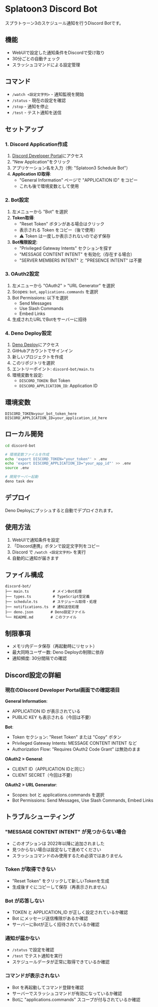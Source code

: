 # Splatoon3 Discord Bot

スプラトゥーン3のスケジュール通知を行うDiscord Botです。

## 機能

- WebUIで設定した通知条件をDiscordで受け取り
- 30分ごとの自動チェック
- スラッシュコマンドによる設定管理

## コマンド

- `/watch <設定文字列>` - 通知監視を開始
- `/status` - 現在の設定を確認
- `/stop` - 通知を停止
- `/test` - テスト通知を送信

## セットアップ

### 1. Discord Application作成

1. [Discord Developer Portal](https://discord.com/developers/applications)にアクセス
2. "New Application"をクリック
3. アプリケーション名を入力（例: "Splatoon3 Schedule Bot"）
4. **Application ID取得**:
   - "General Information" ページで "APPLICATION ID" をコピー
   - これも後で環境変数として使用

### 2. Bot設定

1. 左メニューから "Bot" を選択
2. **Token取得**:
   - "Reset Token" ボタンがある場合はクリック
   - 表示される Token をコピー（後で使用）
   - ⚠️ Token は一度しか表示されないので必ず保存
3. **Bot権限設定**:
   - "Privileged Gateway Intents" セクションを探す
   - "MESSAGE CONTENT INTENT" を有効化（存在する場合）
   - "SERVER MEMBERS INTENT" と "PRESENCE INTENT" は不要

### 3. OAuth2設定

1. 左メニューから "OAuth2" > "URL Generator" を選択
2. Scopes: `bot`, `applications.commands` を選択
3. Bot Permissions: 以下を選択
   - Send Messages
   - Use Slash Commands
   - Embed Links
4. 生成されたURLでBotをサーバーに招待

### 4. Deno Deploy設定

1. [Deno Deploy](https://deno.com/deploy)にアクセス
2. GitHubアカウントでサインイン
3. 新しいプロジェクトを作成
4. このリポジトリを選択
5. エントリーポイント: `discord-bot/main.ts`
6. 環境変数を設定:
   - `DISCORD_TOKEN`: Bot Token
   - `DISCORD_APPLICATION_ID`: Application ID

## 環境変数

```env
DISCORD_TOKEN=your_bot_token_here
DISCORD_APPLICATION_ID=your_application_id_here
```

## ローカル開発

```bash
cd discord-bot

# 環境変数ファイルを作成
echo 'export DISCORD_TOKEN="your_token"' > .env
echo 'export DISCORD_APPLICATION_ID="your_app_id"' >> .env
source .env

# 開発サーバー起動
deno task dev
```

## デプロイ

Deno Deployにプッシュすると自動でデプロイされます。

## 使用方法

1. WebUIで通知条件を設定
2. 「Discord連携」ボタンで設定文字列をコピー
3. Discord で `/watch <設定文字列>` を実行
4. 自動的に通知が届きます

## ファイル構成

```
discord-bot/
├── main.ts           # メインBot処理
├── types.ts          # TypeScript型定義
├── schedule.ts       # スケジュール取得・処理
├── notifications.ts  # 通知送信処理
├── deno.json        # Deno設定ファイル
└── README.md        # このファイル
```

## 制限事項

- メモリ内データ保存（再起動時にリセット）
- 最大同時ユーザー数: Deno Deployの制限に依存
- 通知頻度: 30分間隔での確認

## Discord設定の詳細

### 現在のDiscord Developer Portal画面での確認項目

**General Information**:
- APPLICATION ID が表示されている
- PUBLIC KEY も表示される（今回は不要）

**Bot**:
- Token セクション: "Reset Token" または "Copy" ボタン
- Privileged Gateway Intents: MESSAGE CONTENT INTENT など
- Authorization Flow: "Requires OAuth2 Code Grant" は無効のまま

**OAuth2 > General**:
- CLIENT ID（APPLICATION IDと同じ）
- CLIENT SECRET（今回は不要）

**OAuth2 > URL Generator**:
- Scopes: bot と applications.commands を選択
- Bot Permissions: Send Messages, Use Slash Commands, Embed Links

## トラブルシューティング

### "MESSAGE CONTENT INTENT" が見つからない場合
- このオプションは 2022年以降に追加されました
- 見つからない場合は設定なしで進めてください
- スラッシュコマンドのみ使用するため必須ではありません

### Token が取得できない
- "Reset Token" をクリックして新しいTokenを生成
- 生成後すぐにコピーして保存（再表示されません）

### Bot が応答しない
- TOKEN と APPLICATION_ID が正しく設定されているか確認
- Bot にメッセージ送信権限があるか確認
- サーバーにBotが正しく招待されているか確認

### 通知が届かない
- `/status` で設定を確認
- `/test` でテスト通知を実行
- スケジュールデータが正常に取得できているか確認

### コマンドが表示されない
- Bot を再起動してコマンド登録を確認
- サーバーでスラッシュコマンドが有効になっているか確認
- Botに "applications.commands" スコープが付与されているか確認